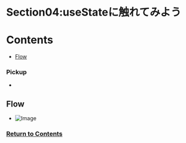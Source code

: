 # Section04:useStateに触れてみよう

<a id = "contents">

# Contents
* [Flow](#flow)

### Pickup
* 


<a id = "flow">

## Flow
* ![Image](../src/Section04/images/init001.png)

### [Return to Contents](#contents)


